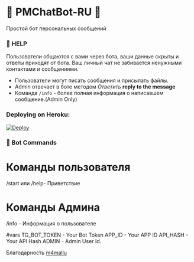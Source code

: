 # 🤖 PMChatBot-RU 🤖
Простой бот персональных сообщений
### 💠 HELP
Пользователи общаются с вами через бота, ваши данные скрыты и ответы приходят от бота.
Ваш личный чат не забивается ненужными контактами и сообщениями.
- Пользователи могут писать сообщения и присылать файлы.
- Admin отвечает в боте методом *Ответить* **reply to the message** 
- Команда `/info` - более полная информация о написавшем сообщение.(Admin Only)

### Deploying on Heroku:

[![Deploy](https://www.herokucdn.com/deploy/button.svg)](https://heroku.com/deploy?template=https://github.com/anvikVRN/PMChatbot-RU)

### 💠 Bot Commands

# Команды пользователя
/start или /help- Приветствие
# Команды Админа
/info - Информация о пользователе

#vars
TG_BOT_TOKEN - Your Bot Token
APP_ID - Your APP ID
API_HASH - Your API Hash
ADMIN - Admin User Id.

Благодарность
[m4mallu](https://github.com/m4mallu/PMChatbot)
